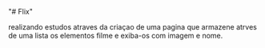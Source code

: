 "# Flix" 

realizando estudos atraves da criaçao de uma pagina que armazene atrves de uma lista os elementos filme e exiba-os com imagem e nome.
